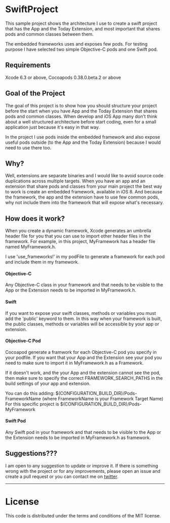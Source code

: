 # SwiftProject
This sample project shows the architecture I use to create a swift project that has the App and the Today Extension, and most important that shares pods and common classes between them.

The embedded frameworks uses and exposes few pods. For testing purpose I have selected two simple Objective-C pods and one Swift pod.

## Requirements
Xcode 6.3 or above,
Cocoapods 0.38.0.beta.2 or above

## Goal of the Project 
The goal of this project is to show how you should structure your project before the start when you have App and the Today Extension that shares pods and common classes.
When develop and iOS App many don't think about a well structured architecture before start coding, even for a small application just because it's easy in that way.

In the project I use pods inside the embedded framework and also expose useful pods outside (to the App and the Today Extension) because I would need to use there too. 

## Why?
Well, extensions are separate binaries and I would like to avoid source code duplications across multiple targets. 
When you have an app and an extension that share pods and classes from your main project the best way to work is create an embedded framework, available in iOS 8. 
And because the framework, the app and the extension have to use few common pods, why not include them into the framework that will expose what's necessary.

## How does it work? 
When you create a dynamic framework, Xcode generates an umbrella header file for you that you can use to import other header files in the framework. 
For example, in this project, MyFramework has a header file named MyFramework.h.

I use 'use_frameworks!' in my podFile to generate a framework for each pod and include them in my framework.

#### Objective-C
Any Objective-C class in your framework and that needs to be visible to the App or the Extension needs to be imported in MyFramework.h.

#### Swift
If you want to expose your swift classes, methods or variables you must add the 'public' keyword to them. 
In this way when your framework is built, the public classes, methods or variables will be accessible by your app or extension.

#### Objective-C Pod
Cocoapod generate a framwork for each Objective-C pod you specify in your podfile. 
If you want that your App and the Extension see your pod you need to make sure to import it in MyFramework.h as a Framework.

If it doesn't work, and the your App and the extension cannot see the pod, then make sure to specify the correct FRAMEWORK_SEARCH_PATHS in the build settings of your app and extension.

You can do this adding: $(CONFIGURATION_BUILD_DIR)/Pods-FrameworkName (where FrameworkName is your Framework Target Name)
For this specific project is $(CONFIGURATION_BUILD_DIR)/Pods-MyFramework

#### Swift Pod
Any Swift pod in your framework and that needs to be visible to the App or the Extension needs to be imported in MyFramework.h as framework.

## Suggestions???

I am open to any suggestion to update or improve it.
If there is something wrong with the project or for any improvements, please open an issue and create a pull request or you can contact me on [twitter](https://twitter.com/petrungarof).

-------
License
=======

This code is distributed under the terms and conditions of the MIT license.

